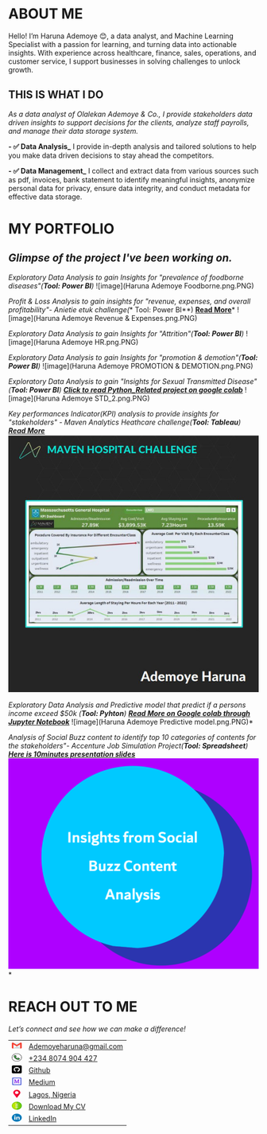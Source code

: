 # ABOUT ME
Hello! I’m Haruna Ademoye 😊, a data analyst, and Machine Learning Specialist with a passion for learning, and turning data into actionable insights. With experience across healthcare, finance, sales, operations, and customer service, I support businesses in solving challenges to unlock growth.

## THIS IS WHAT I DO
*As a data analyst of Olalekan Ademoye & Co., I provide stakeholders data driven insights to support decisions for the clients, analyze staff payrolls, and manage their data storage system.*

**- ✅ Data Analysis_**
I provide in-depth analysis and tailored solutions to help you make data driven decisions to stay ahead the competitors. 

**- ✅ Data Management_**
I collect and extract data from various sources such as pdf, invoices, bank statement to identify meaningful insights, anonymize personal data for privacy, ensure data integrity, and conduct metadata for effective data storage.

# MY PORTFOLIO

## *Glimpse of the project I've been working on.* 

*Exploratory Data Analysis to gain Insights for "prevalence of foodborne diseases"(**Tool: Power BI**)*
![image](Haruna Ademoye Foodborne.png.PNG)

*Profit & Loss Analysis to gain insights for "revenue, expenses, and overall profitability"- Anietie etuk challenge(** Tool: Power BI**)
<a href="https://www.linkedin.com/posts/haruna-ademoye-859486110_overview-of-the-analysis">**Read More**</a>*
![image](Haruna Ademoye Revenue & Expenses.png.PNG)

*Exploratory Data Analysis to gain Insights for "Attrition"(**Tool: Power BI**)*
![image](Haruna Ademoye HR.png.PNG)

*Exploratory Data Analysis to gain Insights for "promotion & demotion"(**Tool: Power BI**)*
![image](Haruna Ademoye PROMOTION & DEMOTION.png.PNG)

*Exploratory Data Analysis to gain "Insights for Sexual Transmitted Disease"(**Tool: Power BI**)
<a href="https://colab.research.google.com/drive/17R9y7cDyha2ktVVlAnftRPevvI7IiMef?usp=sharing">**Click to read Python_Related project on google colab**</a>*
![image](Haruna Ademoye STD_2.png.PNG)

*Key performances Indicator(KPI) analysis to provide insights for "stakeholders" - Maven Analytics Heathcare challenge(**Tool: Tableau**)
<a href="https://www.linkedin.com/posts/haruna-ademoye-859486110_mavenhospitalchallenge-activity-7217329038401409025-1y6P?utm_source=share&utm_medium=member_desktop">**Read More**</a>*
![image](Screenshot_20241220-214409.png)

*Exploratory Data Analysis and Predictive model that predict if a persons income exceed $50k (**Tool: Pyhton**)
<a href="https://colab.research.google.com/drive/1FUxgBRuR2fbh6kBAHsBELCMM_gKCIhw7?usp=sharing">**Read More on Google colab through Jupyter Notebook**</a>*
![image](Haruna Ademoye Predictive model.png.PNG)*

*Analysis of Social Buzz content to identify top 10 categories of contents for the stakeholders"- Accenture Job Simulation Project(**Tool: Spreadsheet**)
<a href="https://drive.google.com/file/d/18yHTEj0MnJpIFaMtrddvYyFdk0fB90qa/view?usp=sharing">**Here is 10minutes presentation slides**</a>*
![image](Slide9.PNG)*

# REACH OUT TO ME
 
*Let’s connect and see how we can make a difference!* 

<table>
  <tbody>
    <tr><td><img src="gmail.png" width="20" height="16">
      </td><td>
 <a href="ademoyeharuna@gmail.com"> Ademoyeharuna@gmail.com</a>
      </td></tr>
   
 <tr><td>
 <img src="phone-call.png" width="20" height="16">
 </td><td>
  <a href="tel:+2348074904427"> +234 8074 904 427</a>
      </td> </tr>
      
<tr> <td> <img src="github.png" width="20" height="16"> </td>
      <td> <a href="https://github.com/HARDECOMM"> Github</a>
      </td></tr>
      
 <tr><td>
   <img src="medium.png" width="20" height="16"> </td><td> <a href="https://medium.com/@ademoyeharuna"> Medium</a>
      </td></tr>
      
<tr> <td>
 <img src="placeholder.png" width="20" height="16"></td>
      <td>
<a href="https://maps.app.goo.gl/FwoJcSH7JaN1LW4Q8"> Lagos, Nigeria</a>
      </td> </tr> 

<tr> <td>
 <img src="down-chevron.png" width="20" height="16"></td>
      <td>
<a href="https://www.dropbox.com/scl/fi/9vc68grinje7m6e271lam/Haruna_Ademoye_CV.pdf?rlkey=07la5ioc2183tzcmfds2fd7j1&st=cx4rpjoh&dl=0">Download My CV</a>
      </td> </tr> 
  
  <tr> <td>
 <img src="linkedin.png" width="20" height="16"></td>
      <td><a href="https://www.linkedin.com/in/haruna-ademoye-859486110?utm_source=share&utm_campaign=share_via&utm_content=profile&utm_medium=android_app)"> LinkedIn</a>
      </td> </tr> 
  
  </tbody>
</table>
